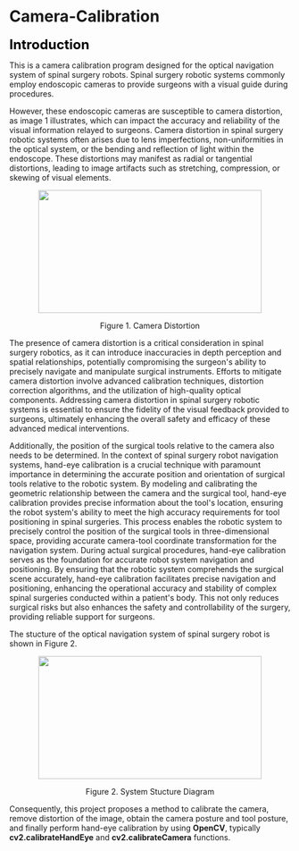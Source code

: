 # Camera-Calibration
<font size=5 color=BLACK>**Introduction**</font>  
  
This is a camera calibration program designed for the optical navigation system of spinal surgery robots. Spinal surgery robotic systems commonly employ endoscopic cameras to provide surgeons with a visual guide during procedures.  
  
However, these endoscopic cameras are susceptible to camera distortion, as image 1 illustrates, which can impact the accuracy and reliability of the visual information relayed to surgeons. Camera distortion in spinal surgery robotic systems often arises due to lens imperfections, non-uniformities in the optical system, or the bending and reflection of light within the endoscope. These distortions may manifest as radial or tangential distortions, leading to image artifacts such as stretching, compression, or skewing of visual elements.   
<div align=center>
<img src="https://github.com/ShawnHYSun/Images/blob/main/Camera%20Distortion.png" width="400" height="220">
</div>
<p align="center">Figure 1. Camera Distortion</p>  
  
The presence of camera distortion is a critical consideration in spinal surgery robotics, as it can introduce inaccuracies in depth perception and spatial relationships, potentially compromising the surgeon's ability to precisely navigate and manipulate surgical instruments. Efforts to mitigate camera distortion involve advanced calibration techniques, distortion correction algorithms, and the utilization of high-quality optical components. Addressing camera distortion in spinal surgery robotic systems is essential to ensure the fidelity of the visual feedback provided to surgeons, ultimately enhancing the overall safety and efficacy of these advanced medical interventions.   
  
Additionally, the position of the surgical tools relative to the camera also needs to be determined. In the context of spinal surgery robot navigation systems, hand-eye calibration is a crucial technique with paramount importance in determining the accurate position and orientation of surgical tools relative to the robotic system. By modeling and calibrating the geometric relationship between the camera and the surgical tool, hand-eye calibration provides precise information about the tool's location, ensuring the robot system's ability to meet the high accuracy requirements for tool positioning in spinal surgeries. This process enables the robotic system to precisely control the position of the surgical tools in three-dimensional space, providing accurate camera-tool coordinate transformation for the navigation system. During actual surgical procedures, hand-eye calibration serves as the foundation for accurate robot system navigation and positioning. By ensuring that the robotic system comprehends the surgical scene accurately, hand-eye calibration facilitates precise navigation and positioning, enhancing the operational accuracy and stability of complex spinal surgeries conducted within a patient's body. This not only reduces surgical risks but also enhances the safety and controllability of the surgery, providing reliable support for surgeons.  
  
The stucture of the optical navigation system of spinal surgery robot is shown in Figure 2.  
<div align=center>
<img src="https://github.com/ShawnHYSun/Images/blob/main/System%20Stucture.png" width="400" height="220">
</div>
<p align="center">Figure 2. System Stucture Diagram</p>  

Consequently, this project proposes a method to calibrate the camera, remove distortion of the image, obtain the camera posture and tool posture, and finally perform hand-eye calibration by using **OpenCV**, typically **cv2.calibrateHandEye** and **cv2.calibrateCamera** functions.
